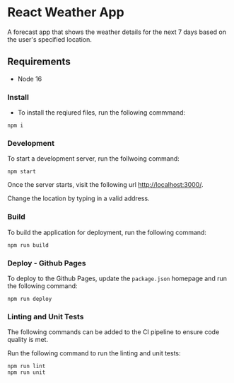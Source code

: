 # React Weather App

A forecast app that shows the weather details for the next 7 days based on the user's specified location.

## Requirements

- Node 16

### Install

- To install the reqiured files, run the following commmand:

```
npm i
```

### Development

To start a development server, run the follwoing command:

```
npm start
```

Once the server starts, visit the following url [http://localhost:3000/](http://localhost:3000/).

Change the location by typing in a valid address.

### Build 

To build the application for deployment, run the following command:

```
npm run build
```

### Deploy - Github Pages

To deploy to the Github Pages, update the `package.json` homepage and run the following command:

```
npm run deploy
```

### Linting and Unit Tests

The following commands can be added to the CI pipeline to ensure code quality is met.

Run the following command to run the linting and unit tests:

```
npm run lint
npm run unit
```